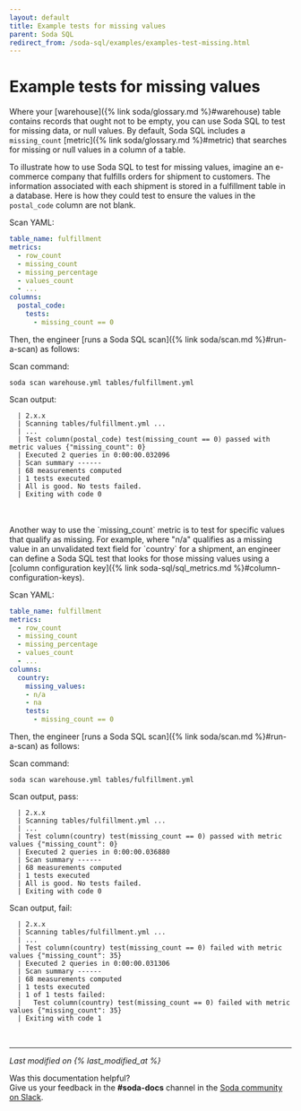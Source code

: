 ```yaml
---
layout: default
title: Example tests for missing values
parent: Soda SQL
redirect_from: /soda-sql/examples/examples-test-missing.html
---
```


# Example tests for missing values

Where your [warehouse]({% link soda/glossary.md %}#warehouse) table contains records that ought not to be empty, you can use Soda SQL to test for missing data, or null values. By default, Soda SQL includes a `missing_count` [metric]({% link soda/glossary.md %}#metric) that searches for missing or null values in a column of a table. 

To illustrate how to use Soda SQL to test for missing values, imagine an e-commerce company that fulfills orders for shipment to customers. The information associated with each shipment is stored in a fulfillment table in a database. Here is how they could test to ensure the values in the `postal_code` column are not blank.

Scan YAML:

```yaml
table_name: fulfillment
metrics:
  - row_count
  - missing_count
  - missing_percentage
  - values_count
  - ...
columns:
  postal_code:
    tests:
      - missing_count == 0
```

Then, the engineer [runs a Soda SQL scan]({% link soda/scan.md %}#run-a-scan) as follows:

Scan command:

```soda scan warehouse.yml tables/fulfillment.yml```

Scan output:

```shell
  | 2.x.x
  | Scanning tables/fulfillment.yml ...
  | ...
  | Test column(postal_code) test(missing_count == 0) passed with metric values {"missing_count": 0}
  | Executed 2 queries in 0:00:00.032096
  | Scan summary ------
  | 68 measurements computed
  | 1 tests executed
  | All is good. No tests failed.
  | Exiting with code 0
```

<br />
<br />
Another way to use the `missing_count` metric is to test for specific values that qualify as missing. For example, where "n/a" qualifies as a missing value in an unvalidated text field for `country` for a shipment, an engineer can define a Soda SQL test that looks for those missing values using a [column configuration key]({% link soda-sql/sql_metrics.md %}#column-configuration-keys). 

Scan YAML:

```yaml
table_name: fulfillment
metrics:
  - row_count
  - missing_count
  - missing_percentage
  - values_count
  - ...
columns:
  country:
    missing_values:
    - n/a
    - na
    tests:
      - missing_count == 0
```

Then, the engineer [runs a Soda SQL scan]({% link soda/scan.md %}#run-a-scan) as follows:

Scan command:

```soda scan warehouse.yml tables/fulfillment.yml```

Scan output, pass:

```shell
  | 2.x.x
  | Scanning tables/fulfillment.yml ...
  | ...
  | Test column(country) test(missing_count == 0) passed with metric values {"missing_count": 0}
  | Executed 2 queries in 0:00:00.036880
  | Scan summary ------
  | 68 measurements computed
  | 1 tests executed
  | All is good. No tests failed.
  | Exiting with code 0
```

Scan output, fail:

```
  | 2.x.x
  | Scanning tables/fulfillment.yml ...
  | ...
  | Test column(country) test(missing_count == 0) failed with metric values {"missing_count": 35}
  | Executed 2 queries in 0:00:00.031306
  | Scan summary ------
  | 68 measurements computed
  | 1 tests executed
  | 1 of 1 tests failed:
  |   Test column(country) test(missing_count == 0) failed with metric values {"missing_count": 35}
  | Exiting with code 1
```

<br />

---
*Last modified on {% last_modified_at %}*

Was this documentation helpful? <br /> Give us your feedback in the **#soda-docs** channel in the <a href="http://community.soda.io/slack" target="_blank"> Soda community on Slack</a>.